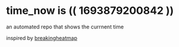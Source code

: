 # time_now is (( 1693879200842 ))

an automated repo that shows the currnent time

inspired by [breakingheatmap](https://github.com/breakingheatmap/breakingheatmap)